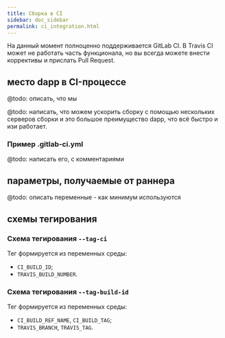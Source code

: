 ```yaml
---
title: Сборка в CI
sidebar: doc_sidebar
permalink: ci_integration.html
---
```


На данный момент полноценно поддерживается GitLab CI. В Travis CI может не работать часть функционала, но вы всегда можете внести коррективы и прислать Pull Request.

## место dapp в CI-процессе

@todo: описать, что мы 

@todo: написать, что можем ускорить сборку с помощью нескольких серверов сборки и это большое преимущество dapp, что всё быстро и изи работает. 

### Пример .gitlab-ci.yml

@todo: написать его, с комментариями

## параметры, получаемые от раннера

@todo: описать переменные - как минимум используются 

## схемы тегирования

### Схема тегирования `--tag-ci`

Тег формируется из переменных среды:

* `CI_BUILD_ID`;
* `TRAVIS_BUILD_NUMBER`.

### Схема тегирования `--tag-build-id`

Тег формируется из переменных среды:

* `CI_BUILD_REF_NAME`, `CI_BUILD_TAG`;
* `TRAVIS_BRANCH`, `TRAVIS_TAG`.
